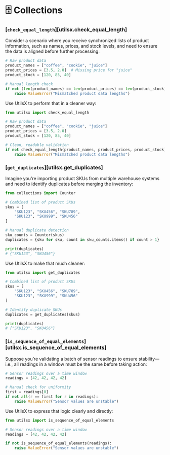 # 🗄️ Collections

### [`check_equal_length`][utilsx.check_equal_length]

Consider a scenario where you receive synchronized lists of product information,
such as names, prices, and stock levels, and need to ensure the data is aligned
before further processing:

``` py title="manual.py" hl_lines="7"
# Raw product data
product_names = ["coffee", "cookie", "juice"]
product_prices = [3.5, 2.0]  # Missing price for "juice"
product_stock = [120, 85, 40]

# Manual length check
if not (len(product_names) == len(product_prices) == len(product_stock)):
    raise ValueError("Mismatched product data lengths")
```

Use UtilsX to perform that in a cleaner way:

``` py title="with_utilsx.py" hl_lines="1 9"
from utilsx import check_equal_length

# Raw product data
product_names = ["coffee", "cookie", "juice"]
product_prices = [3.5, 2.0]
product_stock = [120, 85, 40]

# Clean, readable validation
if not check_equal_length(product_names, product_prices, product_stock):
    raise ValueError("Mismatched product data lengths")
```

### [`get_duplicates`][utilsx.get_duplicates]

Imagine you're importing product SKUs from multiple warehouse systems
and need to identify duplicates before merging the inventory:

``` py title="manual.py" hl_lines="1 10-11"
from collections import Counter

# Combined list of product SKUs
skus = [
    "SKU123", "SKU456", "SKU789",
    "SKU123", "SKU999", "SKU456"
]

# Manual duplicate detection
sku_counts = Counter(skus)
duplicates = {sku for sku, count in sku_counts.items() if count > 1}

print(duplicates)
# {"SKU123", "SKU456"}
```

Use UtilsX to make that much cleaner:

``` py title="with_utilsx.py" hl_lines="1 10"
from utilsx import get_duplicates

# Combined list of product SKUs
skus = [
    "SKU123", "SKU456", "SKU789",
    "SKU123", "SKU999", "SKU456"
]

# Identify duplicate SKUs
duplicates = get_duplicates(skus)

print(duplicates)
# {"SKU123", "SKU456"}
```

### [`is_sequence_of_equal_elements`][utilsx.is_sequence_of_equal_elements]

Suppose you’re validating a batch of sensor readings to ensure stability—i.e.,
all readings in a window must be the same before taking action:

``` py title="manual.py" hl_lines="5-6"
# Sensor readings over a time window
readings = [42, 42, 42, 42]

# Manual check for uniformity
first = readings[0]
if not all(r == first for r in readings):
    raise ValueError("Sensor values are unstable")
```

Use UtilsX to express that logic clearly and directly:

``` py title="with_utilsx.py" hl_lines="1 6"
from utilsx import is_sequence_of_equal_elements

# Sensor readings over a time window
readings = [42, 42, 42, 42]

if not is_sequence_of_equal_elements(readings):
    raise ValueError("Sensor values are unstable")
```

